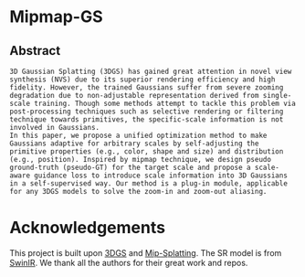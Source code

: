 # Mipmap-GS
## Abstract
```
3D Gaussian Splatting (3DGS) has gained great attention in novel view synthesis (NVS) due to its superior rendering efficiency and high fidelity. However, the trained Gaussians suffer from severe zooming degradation due to non-adjustable representation derived from single-scale training. Though some methods attempt to tackle this problem via post-processing techniques such as selective rendering or filtering technique towards primitives, the specific-scale information is not involved in Gaussians. 
In this paper, we propose a unified optimization method to make Gaussians adaptive for arbitrary scales by self-adjusting the primitive properties (e.g., color, shape and size) and distribution (e.g., position). Inspired by mipmap technique, we design pseudo ground-truth (pseudo-GT) for the target scale and propose a scale-aware guidance loss to introduce scale information into 3D Gaussians in a self-supervised way. Our method is a plug-in module, applicable for any 3DGS models to solve the zoom-in and zoom-out aliasing.
```


# Acknowledgements
This project is built upon [3DGS](https://github.com/graphdeco-inria/gaussian-splatting) and [Mip-Splatting](https://github.com/autonomousvision/mip-splatting.git). The SR model is from [SwinIR](https://github.com/JingyunLiang/SwinIR.git).
We thank all the authors for their great work and repos. 
